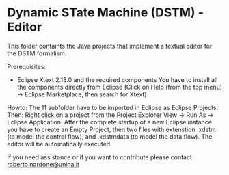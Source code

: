 # Dynamic STate Machine (DSTM) - Editor

This folder containts the Java projects that implement a textual editor for the DSTM formalism.

Prerequisites:
- Eclipse Xtext 2.18.0 and the required components
You have to install all the components directly from Eclipse (Click on Help (from the top menu) -> Eclipse Marketplace, then search for Xtext)

Howto:
The 11 subfolder have to be imported in Eclipse as Eclipse Projects. Then: Right click on a project from the Project Explorer View -> Run As -> Eclipse Application.
After the complete startup of a new Eclipse instance you have to create an Empty Project, then two files with extenstion .xdstm (to model the control flow), and .xdstmdata (to model the data flow). The editor will be automatically executed.

If you need assistance or if you want to contribute please contact roberto.nardone@unina.it
